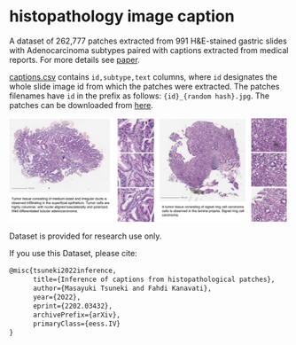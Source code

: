 # histopathology image caption

A dataset of 262,777 patches extracted from 991 H&E-stained gastric slides with Adenocarcinoma subtypes paired with captions extracted from medical reports. For more details see [paper](https://openreview.net/forum?id=9gKn7SDb83v).


[captions.csv](captions.csv) contains `id,subtype,text` columns, where `id` designates the whole slide image id from which the patches were extracted. The patches filenames have `id` in the prefix as follows:  `{id}_{random hash}.jpg`. The patches can be downloaded from [here](https://zenodo.org/record/6021442).


![](captions_adc.jpg)

Dataset is provided for research use only.

If you use this Dataset, please cite:

```
@misc{tsuneki2022inference,
      title={Inference of captions from histopathological patches}, 
      author={Masayuki Tsuneki and Fahdi Kanavati},
      year={2022},
      eprint={2202.03432},
      archivePrefix={arXiv},
      primaryClass={eess.IV}
}
```
